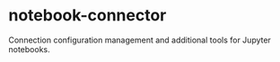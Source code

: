 # notebook-connector
Connection configuration management and additional tools for Jupyter notebooks.
